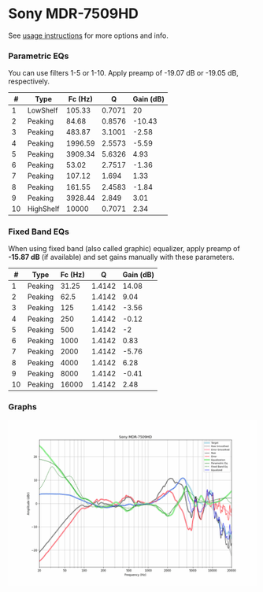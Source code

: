 # Sony MDR-7509HD
See [usage instructions](https://github.com/jaakkopasanen/AutoEq#usage) for more options and info.

### Parametric EQs
You can use filters 1-5 or 1-10. Apply preamp of -19.07 dB or -19.05 dB, respectively.

|   # | Type      |   Fc (Hz) |      Q |   Gain (dB) |
|-----|-----------|-----------|--------|-------------|
|   1 | LowShelf  |    105.33 | 0.7071 |       20    |
|   2 | Peaking   |     84.68 | 0.8576 |      -10.43 |
|   3 | Peaking   |    483.87 | 3.1001 |       -2.58 |
|   4 | Peaking   |   1996.59 | 2.5573 |       -5.59 |
|   5 | Peaking   |   3909.34 | 5.6326 |        4.93 |
|   6 | Peaking   |     53.02 | 2.7517 |       -1.36 |
|   7 | Peaking   |    107.12 | 1.694  |        1.33 |
|   8 | Peaking   |    161.55 | 2.4583 |       -1.84 |
|   9 | Peaking   |   3928.44 | 2.849  |        3.01 |
|  10 | HighShelf |  10000    | 0.7071 |        2.34 |

### Fixed Band EQs
When using fixed band (also called graphic) equalizer, apply preamp of **-15.87 dB** (if available) and set gains manually with these parameters.

|   # | Type    |   Fc (Hz) |      Q |   Gain (dB) |
|-----|---------|-----------|--------|-------------|
|   1 | Peaking |     31.25 | 1.4142 |       14.08 |
|   2 | Peaking |     62.5  | 1.4142 |        9.04 |
|   3 | Peaking |    125    | 1.4142 |       -3.56 |
|   4 | Peaking |    250    | 1.4142 |       -0.12 |
|   5 | Peaking |    500    | 1.4142 |       -2    |
|   6 | Peaking |   1000    | 1.4142 |        0.83 |
|   7 | Peaking |   2000    | 1.4142 |       -5.76 |
|   8 | Peaking |   4000    | 1.4142 |        6.28 |
|   9 | Peaking |   8000    | 1.4142 |       -0.41 |
|  10 | Peaking |  16000    | 1.4142 |        2.48 |

### Graphs
![](./Sony%20MDR-7509HD.png)
